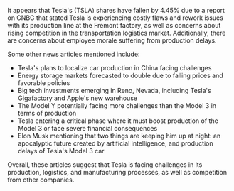 It appears that Tesla's (TSLA) shares have fallen by 4.45% due to a report on CNBC that stated Tesla is experiencing costly flaws and rework issues with its production line at the Fremont factory, as well as concerns about rising competition in the transportation logistics market. Additionally, there are concerns about employee morale suffering from production delays.

Some other news articles mentioned include:

* Tesla's plans to localize car production in China facing challenges
* Energy storage markets forecasted to double due to falling prices and favorable policies
* Big tech investments emerging in Reno, Nevada, including Tesla's Gigafactory and Apple's new warehouse
* The Model Y potentially facing more challenges than the Model 3 in terms of production
* Tesla entering a critical phase where it must boost production of the Model 3 or face severe financial consequences
* Elon Musk mentioning that two things are keeping him up at night: an apocalyptic future created by artificial intelligence, and production delays of Tesla's Model 3 car

Overall, these articles suggest that Tesla is facing challenges in its production, logistics, and manufacturing processes, as well as competition from other companies.